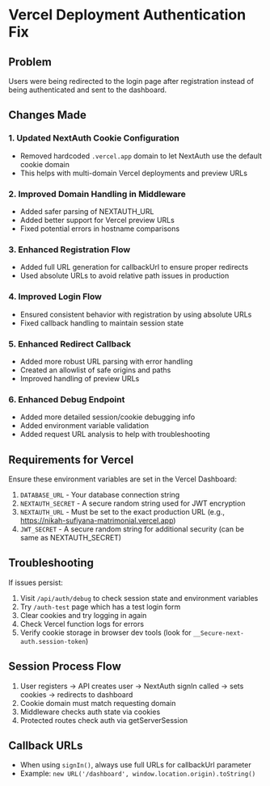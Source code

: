 # Vercel Deployment Authentication Fix

## Problem
Users were being redirected to the login page after registration instead of being authenticated and sent to the dashboard.

## Changes Made

### 1. Updated NextAuth Cookie Configuration
- Removed hardcoded `.vercel.app` domain to let NextAuth use the default cookie domain
- This helps with multi-domain Vercel deployments and preview URLs

### 2. Improved Domain Handling in Middleware
- Added safer parsing of NEXTAUTH_URL
- Added better support for Vercel preview URLs
- Fixed potential errors in hostname comparisons

### 3. Enhanced Registration Flow
- Added full URL generation for callbackUrl to ensure proper redirects
- Used absolute URLs to avoid relative path issues in production

### 4. Improved Login Flow
- Ensured consistent behavior with registration by using absolute URLs
- Fixed callback handling to maintain session state

### 5. Enhanced Redirect Callback
- Added more robust URL parsing with error handling
- Created an allowlist of safe origins and paths
- Improved handling of preview URLs

### 6. Enhanced Debug Endpoint
- Added more detailed session/cookie debugging info
- Added environment variable validation
- Added request URL analysis to help with troubleshooting

## Requirements for Vercel

Ensure these environment variables are set in the Vercel Dashboard:

1. `DATABASE_URL` - Your database connection string
2. `NEXTAUTH_SECRET` - A secure random string used for JWT encryption
3. `NEXTAUTH_URL` - Must be set to the exact production URL (e.g., https://nikah-sufiyana-matrimonial.vercel.app)
4. `JWT_SECRET` - A secure random string for additional security (can be same as NEXTAUTH_SECRET)

## Troubleshooting

If issues persist:

1. Visit `/api/auth/debug` to check session state and environment variables
2. Try `/auth-test` page which has a test login form
3. Clear cookies and try logging in again
4. Check Vercel function logs for errors
5. Verify cookie storage in browser dev tools (look for `__Secure-next-auth.session-token`)

## Session Process Flow

1. User registers → API creates user → NextAuth signIn called → sets cookies → redirects to dashboard
2. Cookie domain must match requesting domain
3. Middleware checks auth state via cookies
4. Protected routes check auth via getServerSession

## Callback URLs

- When using `signIn()`, always use full URLs for callbackUrl parameter
- Example: `new URL('/dashboard', window.location.origin).toString()`
